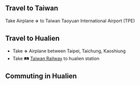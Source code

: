 ## Travel to Taiwan

Take Airplane ✈️ to Taiwan Taoyuan International Airport (TPE)

## Travel to Hualien

- Take ✈️ Airplane between Taipei, Taichung, Kaoshiung
- Take 🛤️ [Taiwan Railway](https://tip.railway.gov.tw/tra-tip-web/tip?lang=EN_US) to hualien station

## Commuting in Hualien
